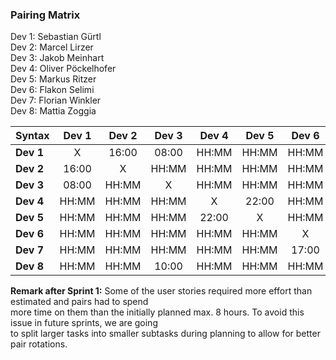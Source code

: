 ### Pairing Matrix
Dev 1: Sebastian Gürtl\
Dev 2: Marcel Lirzer\
Dev 3: Jakob Meinhart\
Dev 4: Oliver Pöckelhofer\
Dev 5: Markus Ritzer\
Dev 6: Flakon Selimi\
Dev 7: Florian Winkler\
Dev 8: Mattia Zoggia

| Syntax      | Dev 1   	  | Dev 2   	  | Dev 3   	  | Dev 4   	  | Dev 5   	  | Dev 6   	  | Dev 7   	  | Dev 8   	  |
| :---        |    :----:   |    :----:   |    :----:   |    :----:   |    :----:   |    :----:   |    :----:   |    :----:   |
| **Dev 1**       | X           | 16:00       | 08:00       | HH:MM       | HH:MM       | HH:MM       | HH:MM       | HH:MM       |
| **Dev 2**       | 16:00       | X           | HH:MM       | HH:MM       | HH:MM       | HH:MM       | HH:MM       | HH:MM       |
| **Dev 3**       | 08:00       | HH:MM       | X           | HH:MM       | HH:MM       | HH:MM       | HH:MM       | 10:00       |
| **Dev 4**       | HH:MM       | HH:MM       | HH:MM       | X           | 22:00       | HH:MM       | HH:MM       | HH:MM       |
| **Dev 5**       | HH:MM       | HH:MM       | HH:MM       | 22:00       | X           | HH:MM       | HH:MM       | HH:MM       |
| **Dev 6**       | HH:MM       | HH:MM       | HH:MM       | HH:MM       | HH:MM       | X           | 17:00       | HH:MM       |
| **Dev 7**       | HH:MM       | HH:MM       | HH:MM       | HH:MM       | HH:MM       | 17:00       | X           | HH:MM       |
| **Dev 8**       | HH:MM       | HH:MM       | 10:00       | HH:MM       | HH:MM       | HH:MM       | HH:MM       | X           |

**Remark after Sprint 1:** Some of the user stories required more effort than estimated and pairs had to spend\
more time on them than the initially planned max. 8 hours. To avoid this issue in future sprints, we are going\
to split larger tasks into smaller subtasks during planning to allow for better pair rotations.